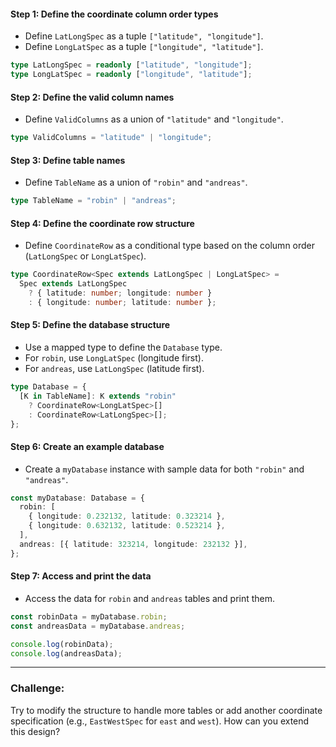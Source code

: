 #### Step 1: Define the coordinate column order types

- Define `LatLongSpec` as a tuple `["latitude", "longitude"]`.
- Define `LongLatSpec` as a tuple `["longitude", "latitude"]`.

```typescript
type LatLongSpec = readonly ["latitude", "longitude"];
type LongLatSpec = readonly ["longitude", "latitude"];
```

#### Step 2: Define the valid column names

- Define `ValidColumns` as a union of `"latitude"` and `"longitude"`.

```typescript
type ValidColumns = "latitude" | "longitude";
```

#### Step 3: Define table names

- Define `TableName` as a union of `"robin"` and `"andreas"`.

```typescript
type TableName = "robin" | "andreas";
```

#### Step 4: Define the coordinate row structure

- Define `CoordinateRow` as a conditional type based on the column order (`LatLongSpec` or `LongLatSpec`).

```typescript
type CoordinateRow<Spec extends LatLongSpec | LongLatSpec> =
  Spec extends LatLongSpec
    ? { latitude: number; longitude: number }
    : { longitude: number; latitude: number };
```

#### Step 5: Define the database structure

- Use a mapped type to define the `Database` type.
- For `robin`, use `LongLatSpec` (longitude first).
- For `andreas`, use `LatLongSpec` (latitude first).

```typescript
type Database = {
  [K in TableName]: K extends "robin"
    ? CoordinateRow<LongLatSpec>[]
    : CoordinateRow<LatLongSpec>[];
};
```

#### Step 6: Create an example database

- Create a `myDatabase` instance with sample data for both `"robin"` and `"andreas"`.

```typescript
const myDatabase: Database = {
  robin: [
    { longitude: 0.232132, latitude: 0.323214 },
    { longitude: 0.632132, latitude: 0.523214 },
  ],
  andreas: [{ latitude: 323214, longitude: 232132 }],
};
```

#### Step 7: Access and print the data

- Access the data for `robin` and `andreas` tables and print them.

```typescript
const robinData = myDatabase.robin;
const andreasData = myDatabase.andreas;

console.log(robinData);
console.log(andreasData);
```

---

### Challenge:

Try to modify the structure to handle more tables or add another coordinate specification (e.g., `EastWestSpec` for `east` and `west`). How can you extend this design?
